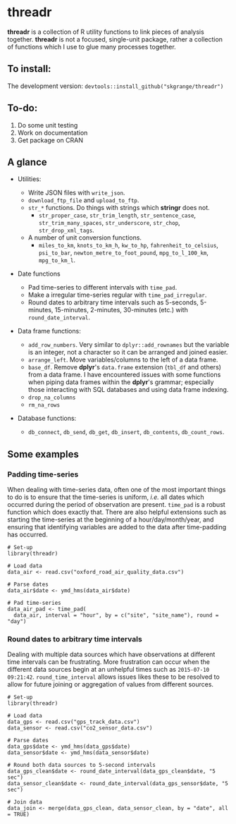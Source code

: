 # **threadr**

**threadr** is a collection of R utility functions to link pieces of analysis together. **threadr** is not a focused, single-unit package, rather a collection of functions which I use to glue many processes together.

## To install:

The development version: `devtools::install_github("skgrange/threadr")`

## To-do: 

  1. Do some unit testing
  2. Work on documentation
  3. Get package on CRAN
  
## A glance

  - Utilities:
    - Write JSON files with `write_json`. 
    - `download_ftp_file` and `upload_to_ftp`. 
    - `str_*` functions. Do things with strings which **stringr** does not. 
      - `str_proper_case`, `str_trim_length`, `str_sentence_case`, `str_trim_many_spaces`, `str_underscore`, `str_chop`, `str_drop_xml_tags`. 
    - A number of unit conversion functions.
      - `miles_to_km`, `knots_to_km_h`, `kw_to_hp`, `fahrenheit_to_celsius`, `psi_to_bar`, `newton_metre_to_foot_pound`, `mpg_to_l_100_km`, `mpg_to_km_l`. 
      
  - Date functions
    - Pad time-series to different intervals with `time_pad`. 
    - Make a irregular time-series regular with `time_pad_irregular`. 
    - Round dates to arbitrary time intervals such as 5-seconds, 5-minutes, 15-minutes, 2-minutes, 30-minutes (etc.) with `round_date_interval`.
    
  - Data frame functions: 
    - `add_row_numbers`. Very similar to `dplyr::add_rownames` but the variable is an integer, not a character so it can be arranged and joined easier. 
    - `arrange_left`. Move variables/columns to the left of a data frame. 
    - `base_df`. Remove **dplyr**'s `data.frame` extension (`tbl_df` and others) from a data frame. I have encountered issues with some functions when piping data frames within the **dplyr**'s grammar; especially those interacting with SQL databases and using data frame indexing. 
    - `drop_na_columns`
    - `rm_na_rows`
    
  - Database functions:
    - `db_connect`, `db_send`, `db_get`, `db_insert`, `db_contents`, `db_count_rows`. 

## Some examples

### Padding time-series

When dealing with time-series data, often one of the most important things to do is to ensure that the time-series is uniform, *i.e.* all dates which occurred during the period of observation are present. `time_pad` is a robust function which does exactly that. There are also helpful extensions such as starting the time-series at the beginning of a hour/day/month/year, and ensuring that identifying variables are added to the data after time-padding has occurred.

```
# Set-up
library(threadr)

# Load data
data_air <- read.csv("oxford_road_air_quality_data.csv")

# Parse dates
data_air$date <- ymd_hms(data_air$date)

# Pad time-series
data_air_pad <- time_pad(
  data_air, interval = "hour", by = c("site", "site_name"), round = "day")
```

### Round dates to arbitrary time intervals

Dealing with multiple data sources which have observations at different time intervals can be frustrating. More frustration can occur when the different data sources begin at an unhelpful times such as `2015-07-10 09:21:42`. `round_time_interval` allows issues likes these to be resolved to allow for future joining or aggregation of values from different sources.

```
# Set-up
library(threadr)

# Load data
data_gps <- read.csv("gps_track_data.csv")
data_sensor <- read.csv("co2_sensor_data.csv")

# Parse dates
data_gps$date <- ymd_hms(data_gps$date)
data_sensor$date <- ymd_hms(data_sensor$date)

# Round both data sources to 5-second intervals
data_gps_clean$date <- round_date_interval(data_gps_clean$date, "5 sec")
data_sensor_clean$date <- round_date_interval(data_gps_sensor$date, "5 sec")

# Join data
data_join <- merge(data_gps_clean, data_sensor_clean, by = "date", all = TRUE)
```

